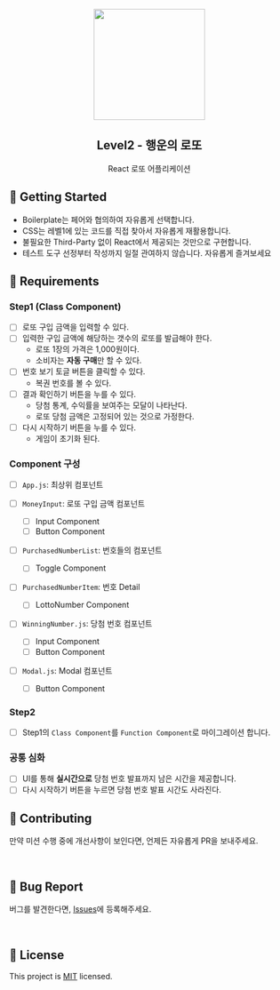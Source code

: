 <p align="middle" >
  <img width="200px;" src="https://raw.githubusercontent.com/woowacourse/javascript-lotto/main/src/images/lotto_ball.png"/>
</p>
<h2 align="middle">Level2 - 행운의 로또</h2>
<p align="middle">React 로또 어플리케이션</p>
</p>

## 🚀 Getting Started

- Boilerplate는 페어와 협의하여 자유롭게 선택합니다.
- CSS는 레벨1에 있는 코드를 직접 찾아서 자유롭게 재활용합니다.
- 불필요한 Third-Party 없이 React에서 제공되는 것만으로 구현합니다.
- 테스트 도구 선정부터 작성까지 일절 관여하지 않습니다. 자유롭게 즐겨보세요
  <br>

## 📝 Requirements

### Step1 (Class Component)

- [ ] 로또 구입 금액을 입력할 수 있다.
- [ ] 입력한 구입 금액에 해당하는 갯수의 로또를 발급해야 한다.
  - 로또 1장의 가격은 1,000원이다.
  - 소비자는 **자동 구매**만 할 수 있다.
- [ ] 번호 보기 토글 버튼을 클릭할 수 있다.
  - 복권 번호를 볼 수 있다.
- [ ] 결과 확인하기 버튼을 누를 수 있다.
  - 당첨 통계, 수익률을 보여주는 모달이 나타난다.
  - 로또 당첨 금액은 고정되어 있는 것으로 가정한다.
- [ ] 다시 시작하기 버튼을 누를 수 있다.
  - 게임이 초기화 된다.

### Component 구성

- [ ] `App.js`: 최상위 컴포넌트

- [ ] `MoneyInput`: 로또 구입 금액 컴포넌트
  - [ ] Input Component
  - [ ] Button Component
- [ ] `PurchasedNumberList`: 번호들의 컴포넌트
  - [ ] Toggle Component
- [ ] `PurchasedNumberItem`: 번호 Detail
  - [ ] LottoNumber Component
- [ ] `WinningNumber.js`: 당첨 번호 컴포넌트
  - [ ] Input Component
  - [ ] Button Component
- [ ] `Modal.js`: Modal 컴포넌트
  - [ ] Button Component

### Step2

- [ ] Step1의 `Class Component`를 `Function Component`로 마이그레이션 합니다.

### 공통 심화

- [ ] UI를 통해 **실시간으로** 당첨 번호 발표까지 남은 시간을 제공합니다.
- [ ] 다시 시작하기 버튼을 누르면 당첨 번호 발표 시간도 사라진다.

## 👏 Contributing

만약 미션 수행 중에 개선사항이 보인다면, 언제든 자유롭게 PR을 보내주세요.

<br>

## 🐞 Bug Report

버그를 발견한다면, [Issues](https://github.com/woowacourse/react-lotto/issues)에 등록해주세요.

<br>

## 📝 License

This project is [MIT](https://github.com/woowacourse/react-lotto/blob/main/LICENSE) licensed.
